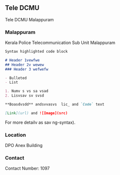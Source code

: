 ## Tele DCMU

Tele DCMU Malappuram

### Malappuram
Kerala Police Telecommunication Sub Unit Malappuram

```markdown
Syntax highlighted code block

# Header 1vewfwe
## Header 2v wewew
### Header 3 wefwefw

- Bulleted
- List

1. Numv s vs sa vsad
2. Lisvsav sv svsd

**Boasdvsdd** andsvvasvs  lic_ and `Code` text

[Link](url) and ![Image](src)
```

For more detailv as sav ng-syntax).

### Location

DPO Anex Building

### Contact

Contact Number: 1097
